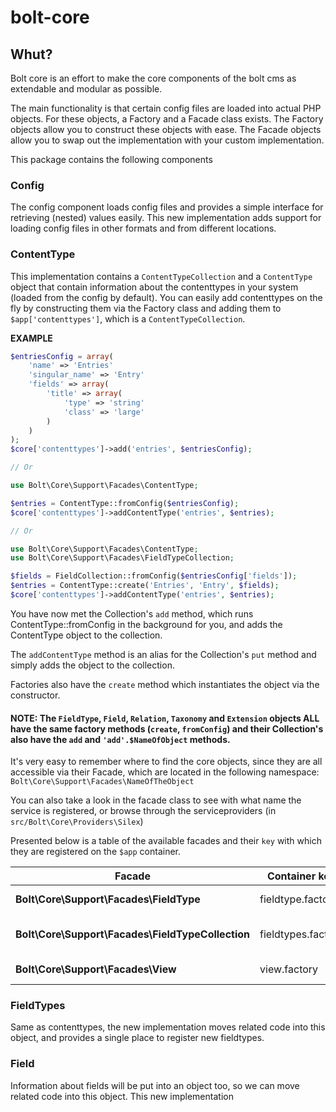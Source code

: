 # bolt-core

## Whut?

Bolt core is an effort to make the core components of the bolt cms as extendable and modular as possible.

The main functionality is that certain config files are loaded into actual PHP objects.
For these objects, a Factory and a Facade class exists.
The Factory objects allow you to construct these objects with ease.
The Facade objects allow you to swap out the implementation with your custom implementation.

This package contains the following components


### Config

The config component loads config files and provides a simple interface for retrieving (nested) values easily.
This new implementation adds support for loading config files in other formats and from different locations.


### ContentType

This implementation contains a `ContentTypeCollection` and a `ContentType` object that contain information about the contenttypes in your system (loaded from the config by default).
You can easily add contenttypes on the fly by constructing them via the Factory class and adding them to `$app['contenttypes']`, which is a `ContentTypeCollection`.

__EXAMPLE__
```php
$entriesConfig = array(
    'name' => 'Entries'
    'singular_name' => 'Entry'
    'fields' => array(
        'title' => array(
            'type' => 'string'
            'class' => 'large'
        )
    )
);
$core['contenttypes']->add('entries', $entriesConfig);

// Or

use Bolt\Core\Support\Facades\ContentType;

$entries = ContentType::fromConfig($entriesConfig);
$core['contenttypes']->addContentType('entries', $entries);

// Or

use Bolt\Core\Support\Facades\ContentType;
use Bolt\Core\Support\Facades\FieldTypeCollection;

$fields = FieldCollection::fromConfig($entriesConfig['fields']);
$entries = ContentType::create('Entries', 'Entry', $fields);
$core['contenttypes']->addContentType('entries', $entries);
```

You have now met the Collection's `add` method, which runs ContentType::fromConfig in the background for you, and adds the ContentType object to the collection.

The `addContentType` method is an alias for the Collection's `put` method and simply adds the object to the collection.

Factories also have the `create` method which instantiates the object via the constructor.

#### NOTE: The `FieldType`, `Field`, `Relation`, `Taxonomy` and `Extension` objects ALL have the same factory methods (`create`, `fromConfig`) and their Collection's also have the `add` and `'add'.$NameOfObject` methods.

It's very easy to remember where to find the core objects, since they are all accessible via their Facade, which are located in the following namespace:
`Bolt\Core\Support\Facades\NameOfTheObject`

You can also take a look in the facade class to see with what name the service is registered, or browse through the serviceproviders (in `src/Bolt\Core\Providers\Silex`)

Presented below is a table of the available facades and their `key` with which they are registered on the `$app` container.

Facade | Container key | Purpose
--- | --- | ---
**Bolt\Core\Support\Facades\FieldType**|fieldtype.factory|Instantiate new FieldType objects
**Bolt\Core\Support\Facades\FieldTypeCollection**|fieldtypes.factory|Instantiate new FieldTypeCollection objects
**Bolt\Core\Support\Facades\View**|view.factory|Instantiate new View objects

### FieldTypes

Same as contenttypes, the new implementation moves related code into this object, and provides a single place to register new fieldtypes.

### Field

Information about fields will be put into an object too, so we can move related code into this object.
This new implementation
